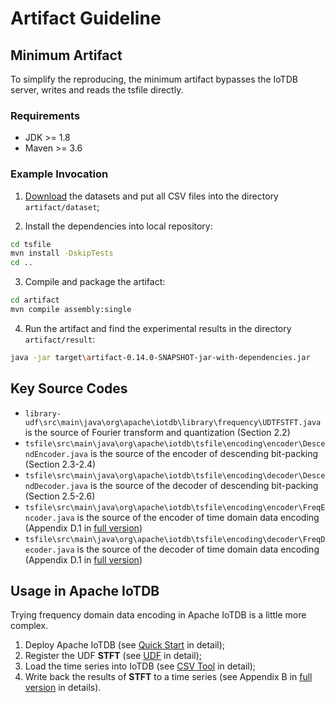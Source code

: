 # Artifact Guideline

## Minimum Artifact

To simplify the reproducing, the minimum artifact bypasses the IoTDB server, writes and reads the tsfile directly.

### Requirements

+ JDK >= 1.8
+ Maven >= 3.6

### Example Invocation

1. [Download](https://cloud.tsinghua.edu.cn/f/4602e518f32a4ceda877/) the datasets and put all CSV files into the directory `artifact/dataset`;

2. Install the dependencies into local repository: 

```sh
cd tsfile
mvn install -DskipTests
cd ..
```

3. Compile and package the artifact:

```sh
cd artifact
mvn compile assembly:single
```

4. Run the artifact and find the experimental results in the directory `artifact/result`:

```sh
java -jar target\artifact-0.14.0-SNAPSHOT-jar-with-dependencies.jar
```

## Key Source Codes

+ `library-udf\src\main\java\org\apache\iotdb\library\frequency\UDTFSTFT.java` is the source of Fourier transform and quantization (Section 2.2) 
+ `tsfile\src\main\java\org\apache\iotdb\tsfile\encoding\encoder\DescendEncoder.java` is the source of the encoder of descending bit-packing (Section 2.3-2.4)
+ `tsfile\src\main\java\org\apache\iotdb\tsfile\encoding\decoder\DescendDecoder.java` is the source of the decoder of descending bit-packing (Section 2.5-2.6)
+ `tsfile\src\main\java\org\apache\iotdb\tsfile\encoding\encoder\FreqEncoder.java` is the source of the encoder of time domain data encoding (Appendix D.1 in [full version](https://sxsong.github.io/doc/frequency.pdf))
+ `tsfile\src\main\java\org\apache\iotdb\tsfile\encoding\decoder\FreqDecoder.java` is the source of the decoder of time domain data encoding (Appendix D.1 in [full version](https://sxsong.github.io/doc/frequency.pdf))


## Usage in Apache IoTDB

Trying frequency domain data encoding in Apache IoTDB is a little more complex. 

1. Deploy Apache IoTDB (see [Quick Start](https://iotdb.apache.org/UserGuide/V0.13.x/QuickStart/QuickStart.html) in detail);
2. Register the UDF **STFT** (see [UDF](https://iotdb.apache.org/UserGuide/V0.13.x/Process-Data/UDF-User-Defined-Function.html) in detail);
3. Load the time series into IoTDB (see [CSV Tool](https://iotdb.apache.org/UserGuide/V0.12.x/System-Tools/CSV-Tool.html) in detail);
4. Write back the results of **STFT** to a time series (see Appendix B in [full version](https://sxsong.github.io/doc/frequency.pdf) in details).
